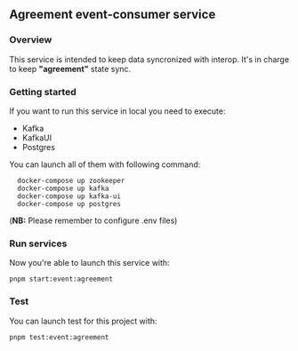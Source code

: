 ## Agreement event-consumer service

### Overview

This service is intended to keep data syncronized with interop. It's in charge to keep **"agreement"** state sync.

### Getting started

If you want to run this service in local you need to execute:

- Kafka
- KafkaUI
- Postgres

You can launch all of them with following command:

```
  docker-compose up zookeeper
  docker-compose up kafka
  docker-compose up kafka-ui
  docker-compose up postgres
```

(**NB:** Please remember to configure .env files)

### Run services

Now you're able to launch this service with:

`pnpm start:event:agreement`

### Test

You can launch test for this project with:

`pnpm test:event:agreement`
